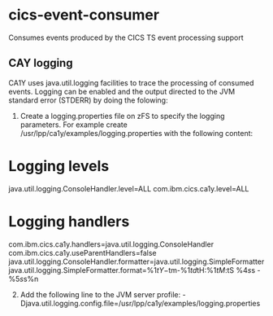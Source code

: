 # cics-event-consumer
Consumes events produced by the CICS TS event processing support

## CAY logging
CA1Y uses java.util.logging facilities to trace the processing of consumed events. Logging can be enabled and the output
directed to the JVM standard error (STDERR) by doing the folowing:

1. Create a logging.properties file on zFS to specify the logging parameters.
For example create /usr/lpp/ca1y/examples/logging.properties with the following content:

# Logging levels
java.util.logging.ConsoleHandler.level=ALL
com.ibm.cics.ca1y.level=ALL

# Logging handlers
com.ibm.cics.ca1y.handlers=java.util.logging.ConsoleHandler
com.ibm.cics.ca1y.useParentHandlers=false
java.util.logging.ConsoleHandler.formatter=java.util.logging.SimpleFormatter
java.util.logging.SimpleFormatter.format=%1$tY-%1$tm-%1$td %1$tH:%1$tM:%1$tS %4$s %2$s - %5$s %6$s%n

2. Add the following line to the JVM server profile:
-Djava.util.logging.config.file=/usr/lpp/ca1y/examples/logging.properties
